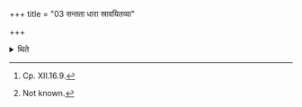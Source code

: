 +++
title = "03 सन्तता धारा स्रावयितव्या"

+++

<details><summary>थिते</summary>

3. “The stream should be casued to flow unbrokenly,[^1] His (sacrificer's) desire is fulfilled (thereby)"-thus is known (from a Brāhmaṇa-text).[^2]   

[^1]: Cp. XII.16.9.  

[^2]: Not known.   
</details>

